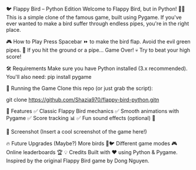 🐦 Flappy Bird – Python Edition
Welcome to Flappy Bird, but in Python! 🐤🚀 This is a simple clone of the famous game, built using Pygame. If you've ever wanted to make a bird suffer through endless pipes, you're in the right place.

🎮 How to Play
Press Spacebar ⏩ to make the bird flap.
Avoid the evil green pipes. 🌳
If you hit the ground or a pipe... Game Over! 💀
Try to beat your high score!

🛠 Requirements
Make sure you have Python installed (3.x recommended). You'll also need:
pip install pygame

🚀 Running the Game
Clone this repo (or just grab the script):

git clone https://github.com/Shazia970/flappy-bird-python.gitn

🎨 Features
✅ Classic Flappy Bird mechanics
✅ Smooth animations with Pygame
✅ Score tracking 📊
✅ Fun sound effects (optional) 🎵

📸 Screenshot
(Insert a cool screenshot of the game here!)

🔥 Future Upgrades (Maybe?)
More birds 🐤🐦
Different game modes 🎮
Online leaderboards 🏆
💡 Credits
Built with ❤️ using Python & Pygame. Inspired by the original Flappy Bird game by Dong Nguyen.









